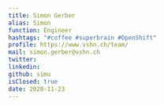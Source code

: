 ```yaml
---
title: Simon Gerber
alias: Simon
function: Engineer
hashtags: "#coffee #superbrain #OpenShift"
profile: https://www.vshn.ch/team/
mail: simon.gerber@vshn.ch
twitter:
linkedin:
github: simu
isClosed: true
date: 2020-11-23
---
```

